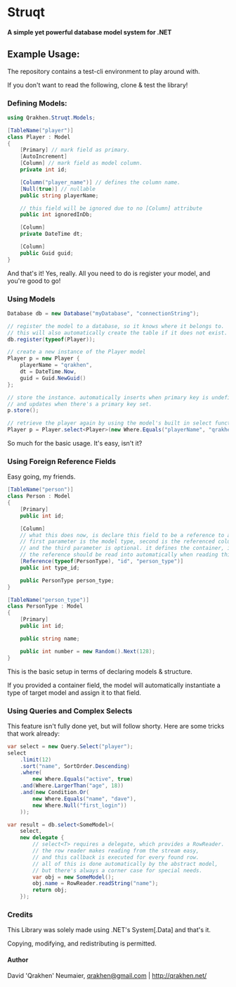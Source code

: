 # Struqt

#### A simple yet powerful database model system for .NET

## Example Usage:
The repository contains a test-cli environment to play around with.

If you don't want to read the following, clone & test the library!

### Defining Models:
```csharp
using Qrakhen.Struqt.Models;

[TableName("player")]
class Player : Model
{
    [Primary] // mark field as primary.
    [AutoIncrement]
    [Column] // mark field as model column.
    private int id;

    [Column("player_name")] // defines the column name.
    [Null(true)] // nullable
    public string playerName;

    // this field will be ignored due to no [Column] attribute
    public int ignoredInDb;

    [Column]
    private DateTime dt;

    [Column]
    public Guid guid;
}
```
And that's it!
Yes, really. All you need to do is register your model, and you're good to go!

### Using Models
```csharp
Database db = new Database("myDatabase", "connectionString");

// register the model to a database, so it knows where it belongs to.
// this will also automatically create the table if it does not exist.
db.register(typeof(Player));

// create a new instance of the Player model
Player p = new Player {
    playerName = "qrakhen",
    dt = DateTime.Now,
    guid = Guid.NewGuid()
};

// store the instance. automatically inserts when primary key is undefined,
// and updates when there's a primary key set.
p.store();

// retrieve the player again by using the model's built in select function
Player p = Player.select<Player>(new Where.Equals("playerName", "qrakhen"))[0];
```

So much for the basic usage.
It's easy, isn't it?

### Using Foreign Reference Fields

Easy going, my friends.

```csharp
[TableName("person")]
class Person : Model
{
    [Primary]
    public int id;

    [Column]
    // what this does now, is declare this field to be a reference to another model.
    // first parameter is the model type, second is the referenced column,
    // and the third parameter is optional. it defines the container, into which
    // the reference should be read into automatically when reading this entry.    
    [Reference(typeof(PersonType), "id", "person_type")] 
    public int type_id;

    public PersonType person_type;
}

[TableName("person_type")]
class PersonType : Model
{
    [Primary]
    public int id;

    public string name;

    public int number = new Random().Next(128);
}
```
This is the basic setup in terms of declaring models & structure.

If you provided a container field, the model will automatically instantiate a type of target model and assign it to that field.

### Using Queries and Complex Selects
This feature isn't fully done yet, but will follow shorty.
Here are some tricks that work already:
```csharp
var select = new Query.Select("player");
select
    .limit(12)
    .sort("name", SortOrder.Descending)
    .where(
    	new Where.Equals("active", true)
	.and(Where.LargerThan("age", 18))
	.and(new Condition.Or(
	    new Where.Equals("name", "dave"),
	    new Where.Null("first_login"))
    ));

var result = db.select<SomeModel>(
    select, 
    new delegate {
        // select<T> requires a delegate, which provides a RowReader.
        // the row reader makes reading from the stream easy,
        // and this callback is executed for every found row.
        // all of this is done automatically by the abstract model,
        // but there's always a corner case for special needs.
        var obj = new SomeModel();
        obj.name = RowReader.readString("name");
        return obj;
    });
```

### Credits
This Library was solely made using .NET's System[.Data] and that's it.

Copying, modifying, and redistributing is permitted.

#### Author
David 'Qrakhen' Neumaier, qrakhen@gmail.com | http://qrakhen.net/





